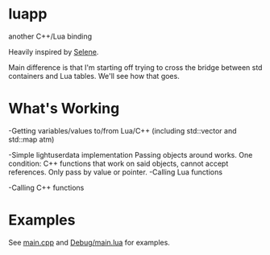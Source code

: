 luapp
=====

another C++/Lua binding

Heavily inspired by <a href="github.com/jeremyong/selene">Selene</a>.

Main difference is that I'm starting off trying to cross the bridge between 
std containers and Lua tables. We'll see how that goes. 

What's Working
==============
-Getting variables/values to/from Lua/C++
(including std::vector and std::map atm)

-Simple lightuserdata implementation
    Passing objects around works. One condition: C++ functions that work on said objects, cannot accept references.
      Only pass by value or pointer.
-Calling Lua functions

-Calling C++ functions

Examples
========
See <a href="https://github.com/dabbertorres/luapp/blob/master/main.cpp">main.cpp</a> and <a href="https://github.com/dabbertorres/luapp/blob/master/Debug/main.lua">Debug/main.lua</a> for examples.
